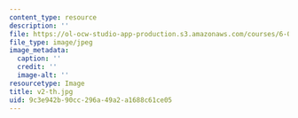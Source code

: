 ```yaml
---
content_type: resource
description: ''
file: https://ol-ocw-studio-app-production.s3.amazonaws.com/courses/6-004-computation-structures-spring-2017/9c3e942b90cc296a49a2a1688c61ce05_v2-th.jpg
file_type: image/jpeg
image_metadata:
  caption: ''
  credit: ''
  image-alt: ''
resourcetype: Image
title: v2-th.jpg
uid: 9c3e942b-90cc-296a-49a2-a1688c61ce05
---
```

